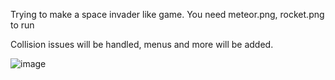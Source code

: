 Trying to make a space invader like game.
You need meteor.png, rocket.png to run

Collision issues will be handled, menus and more will be added.

![image](https://github.com/user-attachments/assets/c197e882-e4fa-4463-817a-19d0627b4f54)
